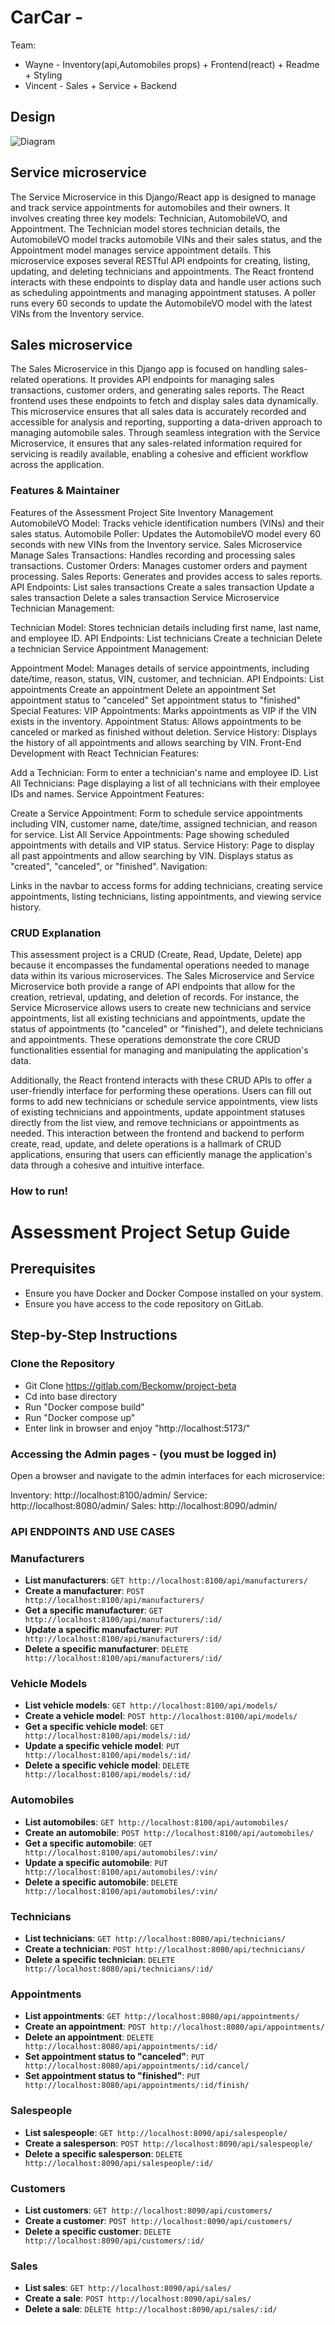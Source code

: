 # CarCar -  

Team:

* Wayne - Inventory(api,Automobiles props) + Frontend(react) + Readme + Styling
* Vincent - Sales + Service + Backend



## Design

![Diagram](img/Diagram.JPG "Diagram")




## Service microservice

The Service Microservice in this Django/React app is designed to manage and track service appointments for automobiles and their owners. It involves creating three key models: Technician, AutomobileVO, and Appointment. The Technician model stores technician details, the AutomobileVO model tracks automobile VINs and their sales status, and the Appointment model manages service appointment details. This microservice exposes several RESTful API endpoints for creating, listing, updating, and deleting technicians and appointments. The React frontend interacts with these endpoints to display data and handle user actions such as scheduling appointments and managing appointment statuses. A poller runs every 60 seconds to update the AutomobileVO model with the latest VINs from the Inventory service.

## Sales microservice

The Sales Microservice in this Django app is focused on handling sales-related operations. It provides API endpoints for managing sales transactions, customer orders, and generating sales reports. The React frontend uses these endpoints to fetch and display sales data dynamically. This microservice ensures that all sales data is accurately recorded and accessible for analysis and reporting, supporting a data-driven approach to managing automobile sales. Through seamless integration with the Service Microservice, it ensures that any sales-related information required for servicing is readily available, enabling a cohesive and efficient workflow across the application.


### Features & Maintainer

Features of the Assessment Project Site
Inventory Management
AutomobileVO Model: Tracks vehicle identification numbers (VINs) and their sales status.
Automobile Poller: Updates the AutomobileVO model every 60 seconds with new VINs from the Inventory service.
Sales Microservice
Manage Sales Transactions: Handles recording and processing sales transactions.
Customer Orders: Manages customer orders and payment processing.
Sales Reports: Generates and provides access to sales reports.
API Endpoints:
List sales transactions
Create a sales transaction
Update a sales transaction
Delete a sales transaction
Service Microservice
Technician Management:

Technician Model: Stores technician details including first name, last name, and employee ID.
API Endpoints:
List technicians
Create a technician
Delete a technician
Service Appointment Management:

Appointment Model: Manages details of service appointments, including date/time, reason, status, VIN, customer, and technician.
API Endpoints:
List appointments
Create an appointment
Delete an appointment
Set appointment status to "canceled"
Set appointment status to "finished"
Special Features:
VIP Appointments: Marks appointments as VIP if the VIN exists in the inventory.
Appointment Status: Allows appointments to be canceled or marked as finished without deletion.
Service History: Displays the history of all appointments and allows searching by VIN.
Front-End Development with React
Technician Features:

Add a Technician: Form to enter a technician's name and employee ID.
List All Technicians: Page displaying a list of all technicians with their employee IDs and names.
Service Appointment Features:

Create a Service Appointment: Form to schedule service appointments including VIN, customer name, date/time, assigned technician, and reason for service.
List All Service Appointments: Page showing scheduled appointments with details and VIP status.
Service History: Page to display all past appointments and allow searching by VIN. Displays status as "created", "canceled", or "finished".
Navigation:

Links in the navbar to access forms for adding technicians, creating service appointments, listing technicians, listing appointments, and viewing service history.



### CRUD Explanation

This assessment project is a CRUD (Create, Read, Update, Delete) app because it encompasses the fundamental operations needed to manage data within its various microservices. The Sales Microservice and Service Microservice both provide a range of API endpoints that allow for the creation, retrieval, updating, and deletion of records. For instance, the Service Microservice allows users to create new technicians and service appointments, list all existing technicians and appointments, update the status of appointments (to "canceled" or "finished"), and delete technicians and appointments. These operations demonstrate the core CRUD functionalities essential for managing and manipulating the application's data.

Additionally, the React frontend interacts with these CRUD APIs to offer a user-friendly interface for performing these operations. Users can fill out forms to add new technicians or schedule service appointments, view lists of existing technicians and appointments, update appointment statuses directly from the list view, and remove technicians or appointments as needed. This interaction between the frontend and backend to perform create, read, update, and delete operations is a hallmark of CRUD applications, ensuring that users can efficiently manage the application's data through a cohesive and intuitive interface.


### How to run!

# Assessment Project Setup Guide

## Prerequisites
- Ensure you have Docker and Docker Compose installed on your system.
- Ensure you have access to the code repository on GitLab.

## Step-by-Step Instructions

###  Clone the Repository
- Git Clone https://gitlab.com/Beckomw/project-beta
- Cd into base directory
- Run "Docker compose build"
- Run "Docker compose up"
- Enter link in browser and enjoy "http://localhost:5173/"

### Accessing the Admin pages - (you must be logged in)
Open a browser and navigate to the admin interfaces for each microservice:

Inventory: http://localhost:8100/admin/
Service: http://localhost:8080/admin/
Sales: http://localhost:8090/admin/


### API ENDPOINTS AND USE CASES 

### Manufacturers
- **List manufacturers**: `GET http://localhost:8100/api/manufacturers/`
- **Create a manufacturer**: `POST http://localhost:8100/api/manufacturers/`
- **Get a specific manufacturer**: `GET http://localhost:8100/api/manufacturers/:id/`
- **Update a specific manufacturer**: `PUT http://localhost:8100/api/manufacturers/:id/`
- **Delete a specific manufacturer**: `DELETE http://localhost:8100/api/manufacturers/:id/`

### Vehicle Models
- **List vehicle models**: `GET http://localhost:8100/api/models/`
- **Create a vehicle model**: `POST http://localhost:8100/api/models/`
- **Get a specific vehicle model**: `GET http://localhost:8100/api/models/:id/`
- **Update a specific vehicle model**: `PUT http://localhost:8100/api/models/:id/`
- **Delete a specific vehicle model**: `DELETE http://localhost:8100/api/models/:id/`

### Automobiles
- **List automobiles**: `GET http://localhost:8100/api/automobiles/`
- **Create an automobile**: `POST http://localhost:8100/api/automobiles/`
- **Get a specific automobile**: `GET http://localhost:8100/api/automobiles/:vin/`
- **Update a specific automobile**: `PUT http://localhost:8100/api/automobiles/:vin/`
- **Delete a specific automobile**: `DELETE http://localhost:8100/api/automobiles/:vin/`

### Technicians
- **List technicians**: `GET http://localhost:8080/api/technicians/`
- **Create a technician**: `POST http://localhost:8080/api/technicians/`
- **Delete a specific technician**: `DELETE http://localhost:8080/api/technicians/:id/`

### Appointments
- **List appointments**: `GET http://localhost:8080/api/appointments/`
- **Create an appointment**: `POST http://localhost:8080/api/appointments/`
- **Delete an appointment**: `DELETE http://localhost:8080/api/appointments/:id/`
- **Set appointment status to "canceled"**: `PUT http://localhost:8080/api/appointments/:id/cancel/`
- **Set appointment status to "finished"**: `PUT http://localhost:8080/api/appointments/:id/finish/`

### Salespeople
- **List salespeople**: `GET http://localhost:8090/api/salespeople/`
- **Create a salesperson**: `POST http://localhost:8090/api/salespeople/`
- **Delete a specific salesperson**: `DELETE http://localhost:8090/api/salespeople/:id/`

### Customers
- **List customers**: `GET http://localhost:8090/api/customers/`
- **Create a customer**: `POST http://localhost:8090/api/customers/`
- **Delete a specific customer**: `DELETE http://localhost:8090/api/customers/:id/`

### Sales
- **List sales**: `GET http://localhost:8090/api/sales/`
- **Create a sale**: `POST http://localhost:8090/api/sales/`
- **Delete a sale**: `DELETE http://localhost:8090/api/sales/:id/`
